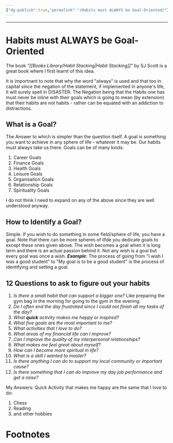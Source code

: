 ```yaml
---
{"dg-publish":true,"permalink":"/Habits must ALWAYS be Goal-Oriented/"}
---
```


---
# Habits must ALWAYS be Goal-Oriented
The book *"[[Books Library/Habit Stacking\|Habit Stacking]]"* by SJ Scott is a great book where I first learnt of this idea.

It is importnant to note that why the word "always" is used and that too in capital since the negation of the statement, if implemented in anyone's life, it will surely spell in DISASTER. The Negation being that the Habits one has must never be inline with their goals which is going to mean (by extension) that their habits are not habits - rather can be equated with an addiction to distractions.

## What is a Goal?
The Answer to which is simpler than the question itself. A goal is something you want to achieve in any sphere of life - whatever it may be. Our habits must always take us there.
Goals can be of many kinds:
1. Career Goals
2. Finance Goals
3. Health Goals
4. Leisure Goals
5. Organisation Goals
6. Relationship Goals
7. Spirituality Goals

I do not think I need to expand on any of the above since they are well understood anyway.

## How to Identify a Goal?
Simple. If you wish to do something in some field/sphere of life, you have a goal. Note that there can be more spheres of lifde you dedicate goals to except these ones given above.
The wish becomes a goal when it is long term and there is an actual passion behind it. Not any wish is a goal but every goal was once a wish. 
***Example***: The process of going from "I wish I was a good student" to "My goal is to be a good student" is the process of identifying and setting a goal.

## 12 Questions to ask to figure out your habits
1. *Is there a small habit that can support a bigger one?* Like preparing the gym bag in the morning for going to the gym in the evening.
2. *Do I often end the day frustrated since I could not finish all my tasks of the day?*
3. *What **quick** activity makes me happy or inspired?*
4. *What five goals are the most important to me?*
5. *What activities that I love to do?*
6. *What areas of my financial life can I improve?*
7. *Can I improve the quality of my interpersonal relationships?*
8. *What makes me feel great about myself?*
9. *How can I become more spiritual in life?*
10. *What is a skill I wanted to master?*
11. *Is there anything I can do to support my local community or important cause?*
12. *Is there something that I can do improve my day job performance and get a raise?*

My Answers:
Quick Activity that makes me happy are the same that I love to do: 
1. Chess
2. Reading
3. and other hobbies


# Footnotes